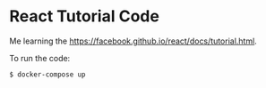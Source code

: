 # React Tutorial Code
Me learning the https://facebook.github.io/react/docs/tutorial.html.

To run the code:

    $ docker-compose up

